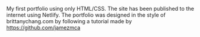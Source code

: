 My first portfolio using only HTML/CSS. The site has been published to the internet using Netlify.
The portfolio was designed in the style of brittanychang.com by following a tutorial made by https://github.com/jamezmca
